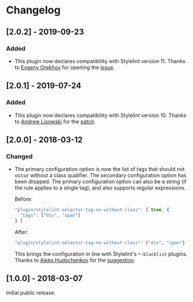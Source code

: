 # Changelog

## [2.0.2] - 2019-09-23

### Added
- This plugin now declares compatibility with Stylelint version 11. Thanks
  to [Evgeny Orekhov](https://github.com/EvgenyOrekhov) for opening the 
  [issue](https://github.com/Moxio/stylelint-selector-tag-no-without-class/issues/3).

## [2.0.1] - 2019-07-24

### Added
- This plugin now declares compatibility with Stylelint version 10. Thanks
  to [Andrew Lisowski](https://github.com/hipstersmoothie) for the 
  [patch](https://github.com/Moxio/stylelint-selector-tag-no-without-class/pull/2).

## [2.0.0] - 2018-03-12

### Changed
- The primary configuration option is now the list of tags that should not
  occur without a class qualifier. The secondary configuration option has
  been dropped. The primary configuration option can also be a string (if
  the rule applies to a single tag), and also supports regular expressions.
  
  Before:
  ```js
  "plugin/stylelint-selector-tag-no-without-class": [ true, {
    "tags": ["div", "span"]
  } ]
  ```
  After:
  ```js
  "plugin/stylelint-selector-tag-no-without-class": ["div", "span"]
  ```
  This brings the configuration in line with Stylelint's `*-blacklist` plugins.
  Thanks to [Aleks Hudochenkov](https://github.com/hudochenkov) for the [suggestion](https://github.com/stylelint/stylelint/pull/3201#issuecomment-371052094).

## [1.0.0] - 2018-03-07

Initial public release.